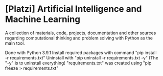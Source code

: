 # [Platzi] Artificial Intelligence and Machine Learning

A collection of materials, code, projects, documentation and other sources regarding computational thinking and problem solving with Python as the main tool. 

Done with Python 3.9.1
Install required packages with command "pip install -r requirements.txt"
Uninstall with "pip uninstall -r requirements.txt -y" (The "-y" is to uninstall everything)
"requirements.txt" was created using "pip freeze > requirements.txt"
